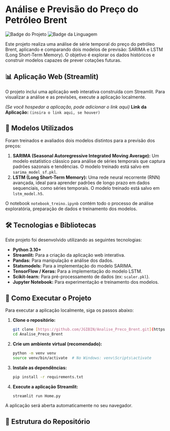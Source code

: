 # Análise e Previsão do Preço do Petróleo Brent

![Badge do Projeto](https://img.shields.io/badge/status-conclu%C3%ADdo-green)
![Badge da Linguagem](https://img.shields.io/badge/python-3.10%2B-blue)

Este projeto realiza uma análise de série temporal do preço do petróleo Brent, aplicando e comparando dois modelos de previsão: SARIMA e LSTM (Long Short-Term Memory). O objetivo é explorar os dados históricos e construir modelos capazes de prever cotações futuras.

## 📊 Aplicação Web (Streamlit)

O projeto inclui uma aplicação web interativa construída com Streamlit. Para visualizar a análise e as previsões, execute a aplicação localmente.

*(Se você hospedar a aplicação, pode adicionar o link aqui)*
**Link da Aplicação:** `(insira o link aqui, se houver)`

## 🎯 Modelos Utilizados

Foram treinados e avaliados dois modelos distintos para a previsão dos preços:

1.  **SARIMA (Seasonal Autoregressive Integrated Moving Average):** Um modelo estatístico clássico para análise de séries temporais que captura padrões sazonais e tendências. O modelo treinado está salvo em `sarima_model_sf.pkl`.
2.  **LSTM (Long Short-Term Memory):** Uma rede neural recorrente (RNN) avançada, ideal para aprender padrões de longo prazo em dados sequenciais, como séries temporais. O modelo treinado está salvo em `lstm_model.h5`.

O notebook `notebook_treino.ipynb` contém todo o processo de análise exploratória, preparação de dados e treinamento dos modelos.

## 🛠️ Tecnologias e Bibliotecas

Este projeto foi desenvolvido utilizando as seguintes tecnologias:

* **Python 3.10+**
* **Streamlit:** Para a criação da aplicação web interativa.
* **Pandas:** Para manipulação e análise dos dados.
* **Statsmodels:** Para a implementação do modelo SARIMA.
* **TensorFlow / Keras:** Para a implementação do modelo LSTM.
* **Scikit-learn:** Para pré-processamento de dados (ex: `scaler.pkl`).
* **Jupyter Notebook:** Para experimentação e treinamento dos modelos.

## 🚀 Como Executar o Projeto

Para executar a aplicação localmente, siga os passos abaixo:

1.  **Clone o repositório:**
    ```bash
    git clone [https://github.com/JGIBIN/Analise_Preco_Brent.git](https://github.com/JGIBIN/Analise_Preco_Brent.git)
    cd Analise_Preco_Brent
    ```

2.  **Crie um ambiente virtual (recomendado):**
    ```bash
    python -m venv venv
    source venv/bin/activate  # No Windows: venv\Scripts\activate
    ```

3.  **Instale as dependências:**
    ```bash
    pip install -r requirements.txt
    ```

4.  **Execute a aplicação Streamlit:**
    ```bash
    streamlit run Home.py
    ```

A aplicação será aberta automaticamente no seu navegador.

## 📂 Estrutura do Repositório
